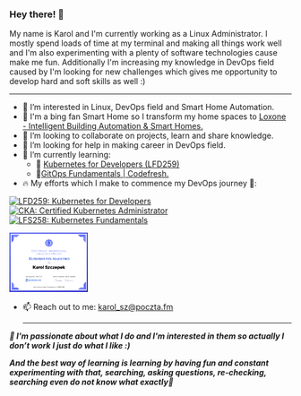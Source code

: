 ### Hey there! 👋

My name is Karol and I'm currently working as a Linux Administrator. I mostly spend loads of time at my terminal and making all things work well and I'm also experimenting with a plenty of software technologies cause make me fun. Additionally I'm increasing my knowledge in DevOps field caused by I'm looking for new challenges which gives me opportunity to develop hard and soft skills as well :)

***

-  👀 I’m interested in Linux, DevOps field and Smart Home Automation.
- 💚 I'm a bing fan Smart Home so I transform my home spaces to [Loxone - Intelligent Building Automation & Smart Homes.](https://www.loxone.com/)
-  👯 I’m looking to collaborate on projects, learn and share knowledge.
- 🤔 I’m looking for help in making career in DevOps field.
- 🌱 I’m currently learning:
  * 🚀 [Kubernetes for Developers (LFD259)](https://training.linuxfoundation.org/training/kubernetes-for-developers/)
  * 🚀[GitOps Fundamentals | Codefresh.](https://learning.codefresh.io)
- 🔥 My efforts which I make to commence my DevOps journey 🚀:
   <!--START_SECTION:badges-->
[![LFD259: Kubernetes for Developers](https://images.credly.com/size/110x110/images/5c15c611-e2dc-44ad-b39e-503bed8804c7/LF_logobadge.png)](http://www.credly.com/badges/9c348f8c-aa59-4457-bd9f-d37b52f22035 "LFD259: Kubernetes for Developers")
[![CKA: Certified Kubernetes Administrator](https://images.credly.com/size/110x110/images/8b8ed108-e77d-4396-ac59-2504583b9d54/cka_from_cncfsite__281_29.png)](http://www.credly.com/badges/c54f035a-bd9e-44d3-8e23-5ca736dfc9b1 "CKA: Certified Kubernetes Administrator")
[![LFS258: Kubernetes Fundamentals](https://images.credly.com/size/110x110/images/9e4096f6-038b-4c0a-ad60-832ef84cbf14/LF_logobadge.png)](http://www.credly.com/badges/b2e2c6a3-bc8a-402e-925c-b6434bdb5c21 "LFS258: Kubernetes Fundamentals")
<!--END_SECTION:badges-->

<img width="140" alt="KubernetesMaestroCert" src="https://github.com/kadasz/kadasz/blob/main/img/KubernetesMaestro.png">

- 📫 Reach out to me: karol_sz@poczta.fm

  ***

***📌 I'm passionate about what I do and I'm interested in them so actually I don’t work I just do what I like :)***

***And the best way of learning is learning by having fun and constant experimenting with that, searching, asking questions, re-checking, searching even do not know what exactly📍***
<!--
**kadasz/kadasz** is a ✨ _special_ ✨ repository because its `README.md` (this file) appears on your GitHub profile.

Here are some ideas to get you started:

- 🔭 I’m currently working on ...
- 🌱 I’m currently learning ...
- 👯 I’m looking to collaborate on ...
- 🤔 I’m looking for help with ...
- 💬 Ask me about ...
- 📫 How to reach me: ...
- 😄 Pronouns: ...
- ⚡ Fun fact: ...
-->
